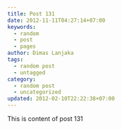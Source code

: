 ```yaml
---
title: Post 131
date: 2012-11-11T04:27:14+07:00
keywords:
  - random
  - post
  - pages
author: Dimas Lanjaka
tags:
  - random post
  - untagged
category:
  - random post
  - uncategorized
updated: 2012-02-10T22:22:38+07:00
---
```

This is content of post 131